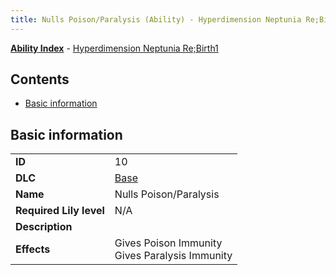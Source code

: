 ```yaml
---
title: Nulls Poison/Paralysis (Ability) - Hyperdimension Neptunia Re;Birth1
---
```


[**Ability Index**](/neptunia/rb1/ability/index.html) - [Hyperdimension Neptunia Re;Birth1](/neptunia/rb1)

## Contents

- [Basic information](#basic-information)

## Basic information

|   |   |
| -- | -- |
| **ID** | 10
**DLC** | [Base](/neptunia/rb1/dlc/1-base.html)
**Name** | Nulls Poison/Paralysis
**Required Lily level** | N/A
**Description** | 
**Effects** | Gives Poison Immunity<br />Gives Paralysis Immunity |
